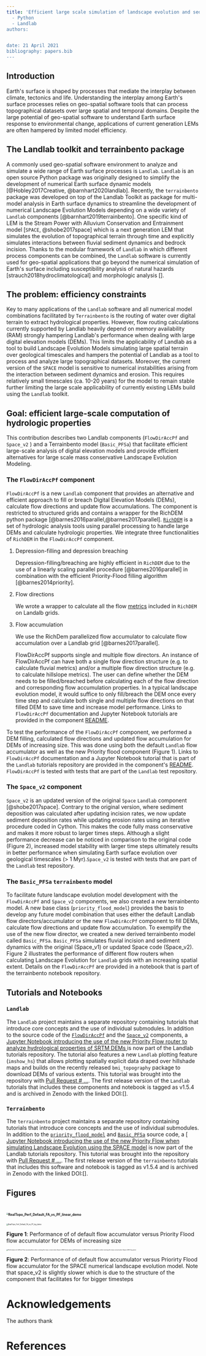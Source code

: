 ```yaml
---
title: 'Efficient large scale simulation of landscape evolution and sediment dynamics with Landlab v2.0:
  - Python
  - Landlab
authors:


date: 21 April 2021
bibliography: papers.bib
---
```


## Introduction

Earth's surface is shaped by processes that mediate the interplay between climate, tectonics and life. Understanding the interplay among Earth's surface processes  relies on geo-spatial software tools that can process topographical datasets over large spatial and temporal domains. Despite the large potential of geo-spatial software to understand Earth surface response to environmental change, applications of current generation LEMs are often hampered by limited model efficiency.

## The Landlab toolkit and terrainbento package

A commonly used geo-spatial software environment to analyze and simulate a wide range of Earth surface processes is ``Landlab``. ``Landlab`` is an open source Python package was originally designed to simplify the development of numerical Earth surface dynamic models  [@Hobley2017Creative, @barnhart2020landlab].  Recently, the ``terrainbento`` package was developed on top of the Landlab Toolkit as package for multi-model analysis in Earth surface dynamics to streamline the development of numerical Landscape Evolution Models depending on a wide variety of ``Landlab`` components [@barnhart2019terrainbento]. One specific kind of LEM is the Stream Power with Alluvium Conservation and Entrainment model  [``SPACE``, @shobe2017space] which is a next generation LEM that simulates the evolution of topographical terrain through time and explicitly simulates interactions between fluvial sediment dynamics and bedrock incision. Thanks to the modular framework of ``Landlab`` in which different process components can be combined, the ``Landlab`` software is currently used for geo-spatial applications that go beyond the numerical simulation of Earth's surface including susceptibility analysis of natural hazards [strauch2018hydroclimatological] and morphologic analysis [].

## The problem: efficiency constraints  

Key to many applications of the ``Landlab`` software and all numerical model combinations facilitated by ``Terrainbento`` is the routing of water over digital terrain to extract hydrological properties. However, flow routing calculations currently supported by Landlab heavily depend on memory availability (RAM) strongly hampering Landlab's performance  when dealing with large digital elevation models (DEMs). This limits the applicability of Landlab as a tool to build Landscape Evolution Models simulating large spatial terrain over geological timescales and hampers the potential of Landlab as a tool to process and analyze large topographical datasets. Moreover, the current version of the ``SPACE`` model is sensitive to numerical instabilities arising from the interaction between sediment dynamics and erosion. This requires relatively small timescales  (ca. 10-20 years) for the model to remain stable further limiting the large scale applicability of currently existing LEMs build using the ``Landlab`` toolkit.  

## Goal: efficient large-scale computation of hydrologic properties

This contribution describes two Landlab components (``FlowDirAccPf`` and ``Space_v2`` ) and a Terrainbento  model (``Basic_PFSa``) that facilitate efficient large-scale analysis of digital elevation models and provide efficient alternatives for large scale mass conservative Landscape Evolution Modeling.

### The ``FlowDirAccPf`` component

``FlowDirAccPf`` is a new ``Landlab`` component that provides an alternative and efficient approach to fill or breach Digital Elevation Models (DEMs), calculate flow directions and update flow accumulations. The component is restricted to structured grids and contains a wrapper for the RichDEM python package [@barnes2016parallel,@barnes2017parallel]. [``RichDEM``](https://richdem.readthedocs.io/en/latest/intro.html) is a set of hydrologic analysis tools using parallel processing to handle large DEMs and calculate hydrologic properties. We integrate three functionalities of ``RichDEM`` in the ``FlowDirAccPf`` component.

1. Depression-filling and depression breaching

   Depression-filling/breaching are highly efficient in ``RichDEM`` due to the use of a linearly scaling parallel procedure [@barnes2016parallel] in combination with the efficient  Priority-Flood filling algorithm [@barnes2014priority].

2. Flow directions

   We wrote a wrapper to calculate all the flow [metrics](https://richdem.readthedocs.io/en/latest/flow_metrics.html) included in ``RichDEM`` on Landalb grids.

3. Flow accumulation

   We use the RichDem parallelized flow accumulator to calculate flow accumulation over a Landlab grid [@barnes2017parallel].

   FlowDirAccPf supports single and multiple flow directors. An instance of FlowDirAccPf can have both a single flow direction structure (e.g. to calculate fluvial metrics) and/or a multiple flow direction structure (e.g. to calculate hillslope metrics). The user can define whether the DEM needs to be filled/breached before calculating each of the flow direction and corresponding flow accumulation properties. In a typical landscape evolution model, it would suffice to only fill/breach the DEM once every time step and calculate both single and multiple flow directions on that filled DEM to save time and increase model performance. Links to ``FlowDirAccPf`` documentation and Jupyter Notebook tutorials are provided in the component [README](https://github.com/BCampforts/landlab/blob/bc/priority_flood/landlab/components/flow_dir_acc_pf/README.md).

To test the performance of the ``FlowDirAccPf`` component, we performed a DEM filling, calculated flow directions and updated flow accumulation for DEMs of increasing size. This was done using both the default ``Landlab`` flow accumulator as well as the new Priority flood component (Figure 1).  Links to ``FlowDirAccPf`` documentation and a Jupyter Notebook tutorial that is part of the ``Landlab`` tutorials repository are provided in the component's [README](https://github.com/BCampforts/landlab/blob/bc/priority_flood/landlab/components/flow_dir_acc_pf/README.md). ``FlowDirAccPf`` is  tested with tests that are part of the ``Landlab`` test repository.

### The ``Space_v2`` component

``Space_v2`` is an updated version of the original ``Space`` ``Landlab`` component [@shobe2017space]. Contrary to the original version, where sediment deposition was calculated after updating incision rates, we now update sediment deposition rates while updating erosion rates using an iterative procedure coded in Cython. This makes the code fully mass conservative and makes it more robust to larger times steps. Although a slight performance decrease can be noticed in comparison to the original code (Figure 2), increased model stability with larger time steps ultimately results in better performance when simulating Earth surface evolution over geological timescales (> 1 Myr).````Space_v2```` is  tested with tests that are part of the ``Landlab`` test repository.

### The ``Basic_PFSa`` ``terrainbento`` model

To facilitate future landscape evolution model development with the ``FlowDirAccPf`` and ``Space_v2`` components, we also created a new terrainbento model. A new base class (``priority_flood_model``) provides the basis to develop any future model combination that uses either the default Landlab flow directors/accumulator or the new ``FlowDirAccPf`` component to fill DEMs, calculate flow directions and update flow accumulation. To exemplify the use of the new flow director, we created a new derived terrainbento model called ``Basic_PFSa``. ``Basic_PFSa`` simulates fluvial incision and sediment dynamics with the original (Space_v1) or updated Space code (Space_v2). Figure 2 illustrates the performance of different flow routers when calculating Landscape Evolution for  ``Landlab`` grids with an increasing spatial extent. Details on the ``FlowDirAccPf`` are provided in a notebook that is part of the terrainbento notebook repository.

## Tutorials and Notebooks

### ``Landlab``

The ``Landlab`` project maintains a separate repository containing tutorials that introduce core concepts and the use of individual submodules. In addition to the
source code of the [``FlowDirAccPf``](https://github.com/BCampforts/landlab/tree/bc/priority_flood/landlab/components/flow_dir_acc_pf) and the [``Space_v2``](https://github.com/BCampforts/landlab/tree/bc/priority_flood/landlab/components/space_v2) components, a [Jupyter Notebook introducing the use of the new Priority Flow router to analyze hydrological properties of SRTM DEMs ](https://github.com/BCampforts/landlab/blob/bc/priority_flood/notebooks/tutorials/flow_direction_and_accumulation/PriorityFlood_realDEMs.ipynb) is now part of the Landlab tutorials repository. The tutorial also features a new ``Landlab`` plotting feature (``imshow_hs``) that allows plotting spatially explicit data draped over hillshade maps and builds on the recently released ``bmi_topography`` package to download DEMs of various extents. This tutorial was brought into the repository with [Pull Request # ...](). The first release version of the ``Landlab`` tutorials that includes these components and notebook is tagged as v1.5.4 and is archived in Zenodo with the linked DOI:[].

### ``Terrainbento``

The ``terrainbento`` project maintains a separate repository containing tutorials that introduce core concepts and the use of individual submodules. In addition to the [``priority_flood_model``](https://github.com/BCampforts/terrainbento/blob/BC/dev_PriorityFlood/terrainbento/base_class/priority_flood_model.py) and [``Basic_PFSa``](https://github.com/BCampforts/terrainbento/blob/BC/dev_PriorityFlood/terrainbento/derived_models/model_basicPF_Sa.py) source code, a [ [Jupyter Notebook introducing the use of the new Priority Flow when simulating Landscape Evolution using the SPACE model](https://github.com/BCampforts/terrainbento/blob/BC/dev_PriorityFlood/notebooks/different_flowRouters/PriorityFlood_vs_Landlab_flowDirector.ipynb) is now part of the Landlab tutorials repository. This tutorial was brought into the repository with [Pull Request # ...](). The first release version of the ``terrainbento`` tutorials that includes this software and notebook is tagged as v1.5.4 and is archived in Zenodo with the linked DOI:[].

## Figures

# <img src="Figures/RealTopo_Perf_Default_FA_vs_PF_Linear_demo.png" alt="RealTopo_Perf_Default_FA_vs_PF_linear_demo" style="zoom:30%;" />

<img src="Figures/RealTopo_Perf_Default_FA_vs_PF_log_demo.png" alt="RealTopo_Perf_Default_FA_vs_PF_log_demo" style="zoom:30%;" />

**Figure 1**: Performance of of default flow accumulator versus Priority Flood flow accumulator for DEMs of increasing size

<img src="Figures/Performance_Default_FA_vs_PF_Linear.png" alt="Performance of differnt Flow accumualtors when running the mass conservative Space LEM (linear axes)." style="zoom:24%;" /><img src="Figures/Performance_Default_FA_vs_PF_Log.png" alt="Performance of differnt Flow accumualtors when running the mass conservative Space LEM (log axes)." style="zoom:24%;" />

**Figure 2**: Performance of of default flow accumulator versus Priorirty Flood flow accumulator for the SPACE numerical landscape evolution model. Note that space_v2 is slightly slower which is due to the structure of the component that facilitates for for bigger timesteps



# Acknowledgements

The authors thank

# References
